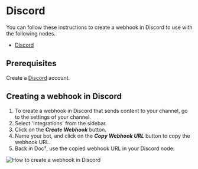 # Discord
You can follow these instructions to create a webhook in Discord to use with the following nodes.
- [Discord](/workflow/integrations/nodes/workflow-nodes-base.discord/)


## Prerequisites

Create a [Discord](https://www.discord.com/) account.

## Creating a webhook in Discord

1. To create a webhook in Discord that sends content to your channel, go to the settings of your channel.
2. Select 'Integrations' from the sidebar.
3. Click on the ***Create Webhook*** button.
4. Name your bot, and click on the ***Copy Webhook URL*** button to copy the webhook URL.
5. Back in Doc², use the copied webhook URL in your Discord node.

![How to create a webhook in Discord](/_images/integrations/credentials/discord/create-webhook.gif)

<!-- ## Using OAuth

1. Access this [Discord Developer Portal](https://discord.com/developers/applications).
2. Click on "New Application".
3. Enter the name and click "Create".
4. Use Client Secret and Client ID in your Discord node credentials in Workflow².
5. Enter Doc² provided redirect URL in the configuration. ![Redirect URL Explanation here](/).


![Getting Discord credentials](/_images/integrations/credentials/discord/using-oauth.gif) -->
